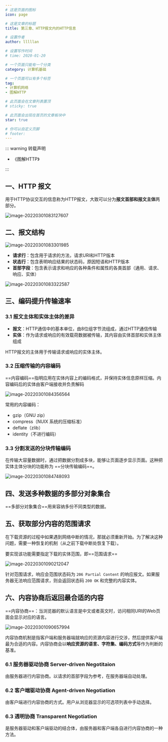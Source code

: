 ```yaml
---
# 这是页面的图标
icon: page

# 这是文章的标题
title: 第三章、HTTP报文内的HTTP信息

# 设置作者
author: lllllan

# 设置写作时间
# time: 2020-01-20

# 一个页面只能有一个分类
category: 计算机基础

# 一个页面可以有多个标签
tag:
- 计算机网络
- 图解HTTP

# 此页面会在文章列表置顶
# sticky: true

# 此页面会出现在首页的文章板块中
star: true

# 你可以自定义页脚
# footer: 
---
```



 
::: warning 转载声明

- 《图解HTTP》 

:::



## 一、HTTP 报文

用于HTTP协议交互的信息称为HTTP报文，大致可以分为**报文首部和报文主体**两部分。

![image-20220301083127607](README.assets/image-20220301083127607.png)



## 二、报文结构

![image-20220301083301985](README.assets/image-20220301083301985.png)

- **请求行**：包含用于请求的方法，请求URI和HTTP版本
- **状态行**：包含表明响应结果的状态码，原因短语和HTTP版本
- **首部字段**：包含表示请求和响应的各种条件和属性的各类首部（通用、请求、响应、实体）

![image-20220301083322587](README.assets/image-20220301083322587.png)



## 三、编码提升传输速率



### 3.1 报文主体和实体主体的差异

- **报文**：HTTP通信中的基本单位，由8位组字节流组成，通过HTTP通信传输
- **实体**：作为请求或响应的有效载荷数据被传输，其内容由实体首部和实体主体组成

HTTP报文的主体用于传输请求或响应的实体主体。



### 3.2 压缩传输的内容编码

==内容编码==指明应用在实体内容上的编码格式，并保持实体信息原样压缩。内容编码后的实体由客户端接收并负责解码

![image-20220301084356564](README.assets/image-20220301084356564.png)

常用的内容编码：

- gzip（GNU zip）
- compress（NUIX 系统的压缩标准）
- deflate（zlib）
- identity（不进行编码）



### 3.3 分割发送的分块传输编码

在传输大容量数据时，通过把数据分割成多块，能够让页面逐步显示页面。这种把实体主体分块的功能称为 ==分块传输编码==。

![image-20220301084748093](README.assets/image-20220301084748093.png)



## 四、发送多种数据的多部分对象集合

==多部分对象集合==用来容纳多份不同类型的数据。



## 五、获取部分内容的范围请求

在下载资源的过程中如果遇到网络中断的情况，那就必须重新开始。为了解决这种问题，需要一种恢复的机制（从之前下载中断处恢复下载）。

要实现该功能需要指定下载的实体范围，即==范围请求==

![image-20220301090212047](README.assets/image-20220301090212047.png)

针对范围请求，响应会范围状态码为 `206 Partial Content` 的响应报文。如果服务器无法响应范围请求，则会返回状态码 `200 OK` 和完整的内容实体。



## 六、内容协商后返回最合适的内容

==内容协商==：当浏览器的默认语言是中文或者英文时，访问相同URI的Web页面会显示对应的语言。

![image-20220301090657994](README.assets/image-20220301090657994.png)

内容协商机制是指客户端和服务器端就响应的资源内容进行交涉，然后提供客户端最为合适的内容。内容协商会以**响应资源的语言、字符集、编码方式**等作为判断的基准。



### 6.1 服务器驱动协商 Server-driven Negotitaion

由服务器进行内容协商。以请求的首部字段为参考，在服务器端自动处理。



### 6.2 客户端驱动协商 Agent-driven Negotiation

由客户端进行内容协商的方式。用户从浏览器显示的可选项列表中手动选择。



### 6.3 透明协商 Transparent Negotiation

是服务器驱动和客户端驱动的结合体，由服务器和客户端各自进行内容协商的一种方法。
